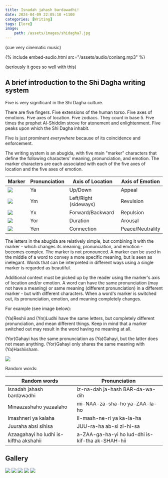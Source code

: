 ```yaml
---
title: Isnadah jahash bardawadhi!
date: 2024-04-09 22:05:10 +1100
categories: [Writing]
tags: [lore]
image:
    path: /assets/images/shidagha7.jpg
---
```

<link rel="stylesheet" href="{{ site.baseurl }}/assets/css/adds.css">

(cue very cinematic music)

{% include embed-audio.html src="/assets/audio/conlang.mp3" %}

(seriously it goes so well with this)

## A brief introduction to the Shi Dagha writing system

Five is very significant in the Shi Dagha culture.

There are five fingers. Five extensions of the human torso. Five axes of emotions. Five axes of location. Five zodiacs. They count in base 5. Five times the prophet Al-Shiddim strove for atonement and enlightenment. Five peaks upon which the Shi Dagha inhabit.

Five is just prominent *everywhere* because of its coincidence and enforcement.

The writing system is an abugida, with five main "marker" characters that define the following characters' meaning, pronunciation, and emotion. The marker characters are each associated with each of the five axes of location and the five axes of emotion.

| Marker | Pronunciation | Axis of Location      | Axis of Emotion  |
|--------|---------|-----------------------|------------------|
| ![](/assets/images/shidagha_ya.jpg) | Ya      | Up/Down               | Appeal           |
| ![](/assets/images/shidagha_ym.jpg) | Ym      | Left/Right (sideways) | Revulsion        |
| ![](/assets/images/shidagha_yx.jpg) | Yx      | Forward/Backward      | Repulsion        |
| ![](/assets/images/shidagha_yor.jpg) | Yor     | Duration              | Arousal          |
| ![](/assets/images/shidagha_yen.jpg) | Yen     | Connection            | Peace/Neutrality |

The letters in the abugida are relatively simple, but combining it with the marker - which changes its meaning, pronunciation, and emotion - becomes complex. The marker is not pronounced. A marker can be used in the middle of a word to convey a more specific meaning, but is seen as inelegant. Words that can be interpreted in different ways using a single marker is regarded as beautiful.

Additional context must be picked up by the reader using the marker's axis of location and/or emotion. A word can have the same pronunciation (may not have a meaning) or same meaning (different pronunciation) in a different marker - but with different characters. When a word's marker is switched out, its pronunciation, emotion, and meaning completely changes.

For example (see image below):

(Ya)Reshii and (Ym)Ludhi have the same letters, but completely different pronunciation, and mean different things. Keep in mind that a marker switched out may result in the word having no meaning at all.

(Yor)Gahayi has the same pronunciation as (Ya)Gahayi, but the latter does not mean anything. (Yor)Gahayi only shares the same meaning with (Ya)Hashiisham.

![](/assets/images/shidagha6.jpg)

Random words:

| Random words                           | Pronunciation                                    |
|----------------------------------------|--------------------------------------------------|
| Isnadah jahash bardawadhi              | iz-na-dah ja-hash BAR-da-wa-dih                  |
| Minaazashaho yazaalaho                 | mi-NAA-za-sha-ho ya-ZAA-la-ho                    |
| Imashneri ya kalaha                    | II-mash-ne-ri ya ka-la-ha                        |
| Juuraha absi sihisa                    | JUU-ra-ha ab-si zi-hi-sa                         |
| Azaagahayi ho ludhi is-kiftha akshahii | a-ZAA-ga-ha-yi ho lud-dhi is-kif-tha ak-SHAH-hii |

## Gallery

![](/assets/images/shidagha1.jpg)
![](/assets/images/shidagha2.jpg)
![](/assets/images/shidagha3.jpg)
![](/assets/images/shidagha4.jpg)
![](/assets/images/shidagha5.jpg)
